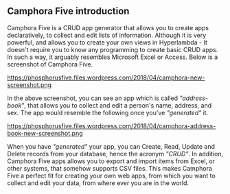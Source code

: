 ## Camphora Five introduction

Camphora Five is a CRUD app generator that allows you to create apps declaratively, to collect and edit lists
of information. Although it is very powerful, and allows you to create your own views in Hyperlambda - It doesn't
require you to know any programming to create basic CRUD apps. In such a way, it arguably resembles Microsoft Excel
or Access. Below is a screenshot of Camphora Five.

https://phosphorusfive.files.wordpress.com/2018/04/camphora-new-screenshot.png

In the above screenshot, you can see an app which is called _"address-book"_, that allows you to collect
and edit a person's name, address, and sex. The app would resemble the following once you've _"generated"_
it.

https://phosphorusfive.files.wordpress.com/2018/04/camphora-address-book-new-screenshot.png

When you have _"generated"_ your app, you can Create, Read, Update and Delete records from your database, hence
the acronym _"CRUD"_. In addition, Camphora Five apps allows you to export and import items from Excel, or other
systems, that somehow supports CSV files. This makes Camphora Five a perfect fit for creating your own web apps,
from which you want to collect and edit your data, from where ever you are in the world.
